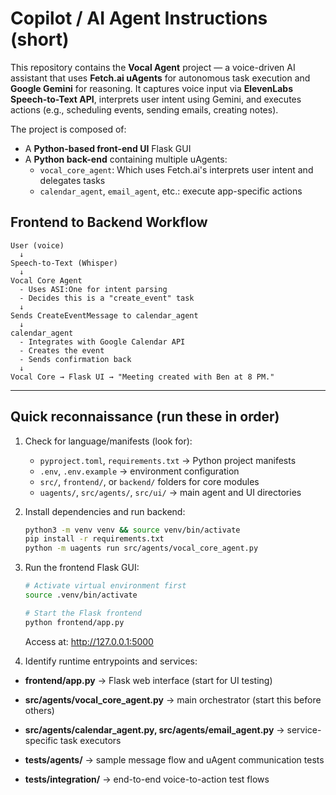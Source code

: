 <!-- .github/copilot-instructions.md
     Purpose: Give AI coding agents the minimal, actionable repo-specific knowledge
     needed to be productive. This file is intentionally short and focused.
-->

# Copilot / AI Agent Instructions (short)

This repository contains the **Vocal Agent** project — a voice-driven AI assistant that
uses **Fetch.ai uAgents** for autonomous task execution and **Google Gemini** for reasoning.
It captures voice input via **ElevenLabs Speech-to-Text API**, interprets user intent using
Gemini, and executes actions (e.g., scheduling events, sending emails, creating notes).

The project is composed of:

- A **Python-based front-end UI** Flask GUI
- A **Python back-end** containing multiple uAgents:
  - `vocal_core_agent`: Which uses Fetch.ai's interprets user intent and delegates tasks
  - `calendar_agent`, `email_agent`, etc.: execute app-specific actions

## Frontend to Backend Workflow

```
User (voice)
  ↓
Speech-to-Text (Whisper)
  ↓
Vocal Core Agent
  - Uses ASI:One for intent parsing
  - Decides this is a "create_event" task
  ↓
Sends CreateEventMessage to calendar_agent
  ↓
calendar_agent
  - Integrates with Google Calendar API
  - Creates the event
  - Sends confirmation back
  ↓
Vocal Core → Flask UI → "Meeting created with Ben at 8 PM."
```

---

## Quick reconnaissance (run these in order)

1. Check for language/manifests (look for):

   - `pyproject.toml`, `requirements.txt` → Python project manifests
   - `.env`, `.env.example` → environment configuration
   - `src/`, `frontend/`, or `backend/` folders for core modules
   - `uagents/`, `src/agents/`, `src/ui/` → main agent and UI directories

2. Install dependencies and run backend:

   ```bash
   python3 -m venv venv && source venv/bin/activate
   pip install -r requirements.txt
   python -m uagents run src/agents/vocal_core_agent.py
   ```

3. Run the frontend Flask GUI:

   ```bash
   # Activate virtual environment first
   source .venv/bin/activate

   # Start the Flask frontend
   python frontend/app.py
   ```

   Access at: http://127.0.0.1:5000

4. Identify runtime entrypoints and services:

- **frontend/app.py** → Flask web interface (start for UI testing)

- **src/agents/vocal_core_agent.py** → main orchestrator (start this before others)

- **src/agents/calendar_agent.py, src/agents/email_agent.py** → service-specific task executors

- **tests/agents/** → sample message flow and uAgent communication tests

- **tests/integration/** → end-to-end voice-to-action test flows

